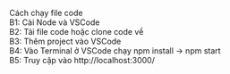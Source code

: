 Cách chạy file code
<br/>
B1: Cài Node và VSCode
<br/>
B2: Tải file code hoặc clone code về
<br/>
B3: Thêm project vào VSCode
<br/>
B4: Vào Terminal ở VSCode chạy npm install -> npm start
<br/>
B5: Truy cập vào http://localhost:3000/
